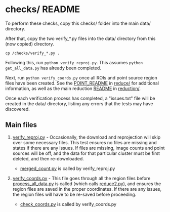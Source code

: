 # checks/ README #

To perform these checks, copy this checks/ folder into the main data/ directory.

After that, copy the two verify\_\*.py files into the data/ directory from this (now copied) directory.
```
cp /checks/verify_*.py .
```

Following this, run `python verify_reproj.py`. This assumes `python get_all_data.py` has already been completed.

Next, run `python verify_coords.py` once all ROIs and point source region files have been created. See the [POINT_README](../reduce/POINT_README.md) in [reduce/](../reduce) for additional information, as well as the main reduction [README](../README.md) in [reduction/](..).

Once each verification process has completed, a "issues.txt" file will be created in the data/ directory, listing any errors that the tests may have discovered.

## Main files ##

1. [verify_reproj.py](verify_reproj.py) - Occasionally, the download and reprojection will skip over some necessary files. This test ensures no files are missing and states if there are any issues. If files are missing, image counts and point sources will be off, and the data for that particular cluster must be first deleted, and then re-downloaded.
   - [merged_count.py](merged_count.py) is called by verify_reproj.py

2. [verify_coords.py](verify_coords.py) - This file goes through all the region files before [process_all_data.py](../reduce/process_all_data.py) is called (which calls [reduce2.py](../reduce/reduce2.py)), and ensures the region files are saved in the proper coordinates. If there are any issues, the region files will have to be re-saved before proceeding.
   - [check_coords.py](check_coords.py) is called by verify_coords.py
